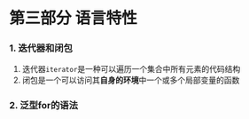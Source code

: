 # 第三部分 语言特性 

### 1. 迭代器和闭包

1. 迭代器`iterator`是一种可以遍历一个集合中所有元素的代码结构 
2. 闭包是一个可以访问其**自身的环境**中一个或多个局部变量的函数

### 2. 泛型for的语法


